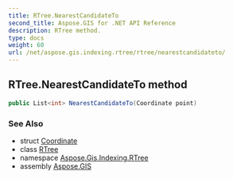 ```yaml
---
title: RTree.NearestCandidateTo
second_title: Aspose.GIS for .NET API Reference
description: RTree method. 
type: docs
weight: 60
url: /net/aspose.gis.indexing.rtree/rtree/nearestcandidateto/
---
```

## RTree.NearestCandidateTo method

```csharp
public List<int> NearestCandidateTo(Coordinate point)
```

### See Also

* struct [Coordinate](../../../aspose.gis.common/coordinate/)
* class [RTree](../)
* namespace [Aspose.Gis.Indexing.RTree](../../rtree/)
* assembly [Aspose.GIS](../../../)


